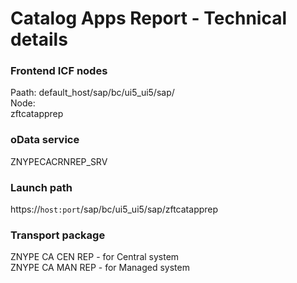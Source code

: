 # Catalog Apps Report - Technical details

### Frontend ICF nodes
Paath: default_host/sap/bc/ui5_ui5/sap/<br>
Node: <br>
zftcatapprep<br>

### oData service
ZNYPECACRNREP_SRV

### Launch path
https://`host:port`/sap/bc/ui5_ui5/sap/zftcatapprep

### Transport package
ZNYPE CA CEN REP - for Central system<br>
ZNYPE CA MAN REP - for Managed system


